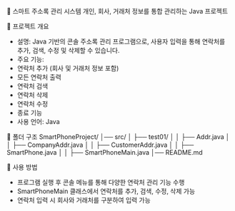 📱 스마트 주소록 관리 시스템
개인, 회사, 거래처 정보를 통합 관리하는 Java 프로젝트

🚀 프로젝트 개요
- 설명: Java 기반의 콘솔 주소록 관리 프로그램으로, 사용자 입력을 통해 연락처를 추가, 검색, 수정 및 삭제할 수 있습니다.
- 주요 기능:
- 연락처 추가 (회사 및 거래처 정보 포함)
- 모든 연락처 출력
- 연락처 검색
- 연락처 삭제
- 연락처 수정
- 종료 기능
- 사용 언어: Java

📂 폴더 구조
SmartPhoneProject/
│── src/
│   ├── test01/
│   │   ├── Addr.java
│   │   ├── CompanyAddr.java
│   │   ├── CustomerAddr.java
│   │   ├── SmartPhone.java
│   │   ├── SmartPhoneMain.java
│── README.md

🔧 사용 방법
- 프로그램 실행 후 콘솔 메뉴를 통해 다양한 연락처 관리 기능 수행
- SmartPhoneMain 클래스에서 연락처를 추가, 검색, 수정, 삭제 가능
- 연락처 입력 시 회사와 거래처를 구분하여 입력 가능
